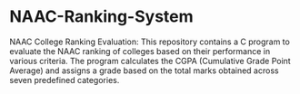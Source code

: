 # NAAC-Ranking-System
NAAC College Ranking Evaluation:  This repository contains a C program to evaluate the NAAC ranking of colleges based on their performance in various criteria. The program calculates the CGPA (Cumulative Grade Point Average) and assigns a grade based on the total marks obtained across seven predefined categories.
